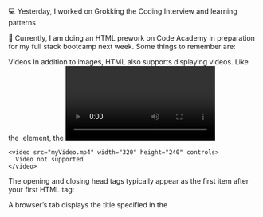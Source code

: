 💻 Yesterday, I worked on Grokking the Coding Interview and learning patterns

📖 Currently, I am doing an HTML prework on Code Academy in preparation for my full stack bootcamp next week. 
Some things to remember are:

Videos
In addition to images, HTML also supports displaying videos. Like the <img> element, the <video> element requires a src attribute with a link to the video source. Unlike the <img> element however, the <video> element requires an opening and a closing tags
```
<video src="myVideo.mp4" width="320" height="240" controls>
  Video not supported
</video>
```
The opening and closing head tags typically appear as the first item after your first HTML tag:

<head>
</head>

A browser’s tab displays the title specified in the <title> tag. The <title> tag is always inside of the <head>.
```
<!DOCTYPE html>
<html>
  <head>
    <title>My Coding Journal</title>
  </head>
</html>
```
HTML TABLES
Table Headings
Table data doesn’t make much sense without titles to describe what the data represents.

To add titles to rows and columns, you can use the table heading element: <th>.

The table heading element is used just like a table data element, except with a relevant title. Just like table data, a table heading must be placed within a table row.

```
<table>
  <tr>
    <th></th>
    <th scope="col">Saturday</th>
    <th scope="col">Sunday</th>
  </tr>
  <tr>
    <th scope="row">Temperature</th>
    <td>73</td>
    <td>81</td>
  </tr>
</table>
```
Spanning Columns
What if the table contains data that spans multiple columns?

For example, a personal calendar could have events that span across multiple hours, or even multiple days.

Data can span columns using the colspan attribute. The attribute accepts an integer (greater than or equal to 1) to denote the number of columns it spans across.

```
<table>
  <tr>
    <th>Monday</th>
    <th>Tuesday</th>
    <th>Wednesday</th>
  </tr>
  <tr>
    <td colspan="2">Out of Town</td>
    <td>Back in Town</td>
  </tr>
</table>
```
Data can also span multiple rows using the rowspan attribute.

```
<tr> <!-- Row 2 -->
    <th>Morning</th>
    <td rowspan="2">Work</td>
    <td rowspan="3">Relax</td>
  </tr>
```
Table Body
Over time, a table can grow to contain a lot of data and become very long. When this happens, the table can be sectioned off so that it is easier to manage.

Long tables can be sectioned off using the table body element: <tbody>.

The <tbody> element should contain all of the table’s data, excluding the table headings (more on this in a later exercise).

My goal is to finish 1/3 of the course today.
